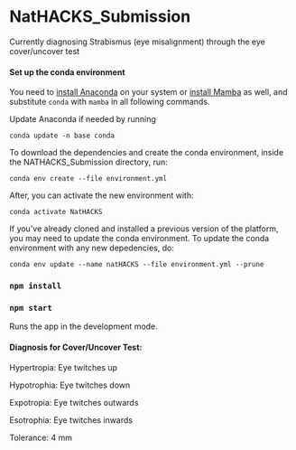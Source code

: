 # NatHACKS_Submission

Currently diagnosing Strabismus (eye misalignment) through the eye cover/uncover test

#### Set up the conda environment

You need to [install Anaconda](https://docs.anaconda.com/anaconda/install/index.html) on your system or [install Mamba](https://github.com/mamba-org/mamba) as well, and substitute `conda` with `mamba` in all following commands.

Update Anaconda if needed by running

```
conda update -n base conda
```

To download the dependencies and create the conda environment, inside the NATHACKS_Submission directory, run:

```
conda env create --file environment.yml
```

After, you can activate the new environment with:

```
conda activate NatHACKS
```

If you've already cloned and installed a previous version of the platform, you may need to update the conda environment. To update the conda environment with any new depedencies, do:

```
conda env update --name natHACKS --file environment.yml --prune
```

### `npm install`

### `npm start`

Runs the app in the development mode.

#### Diagnosis for Cover/Uncover Test:

Hypertropia: Eye twitches up

Hypotrophia: Eye twitches down

Expotropia: Eye twitches outwards

Esotrophia: Eye twitches inwards

Tolerance: 4 mm
